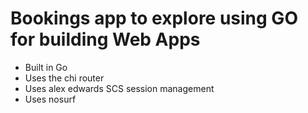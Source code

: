 # Bookings app to explore using GO for building Web Apps

- Built in Go 
- Uses the chi router
- Uses alex edwards SCS session management
- Uses nosurf
